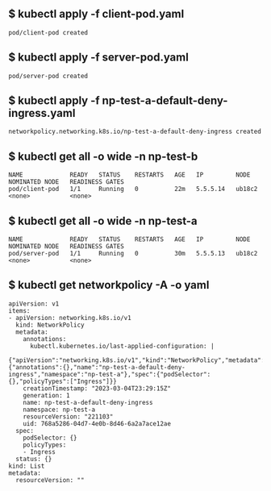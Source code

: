 ## $ kubectl apply -f client-pod.yaml 
```
pod/client-pod created
```

## $ kubectl apply -f server-pod.yaml 
```
pod/server-pod created
```

## $ kubectl apply -f np-test-a-default-deny-ingress.yaml 
```
networkpolicy.networking.k8s.io/np-test-a-default-deny-ingress created
```

## $ kubectl get all -o wide -n np-test-b
```
NAME             READY   STATUS    RESTARTS   AGE   IP         NODE     NOMINATED NODE   READINESS GATES
pod/client-pod   1/1     Running   0          22m   5.5.5.14   ub18c2   <none>           <none>
```

## $ kubectl get all -o wide -n np-test-a
```
NAME             READY   STATUS    RESTARTS   AGE   IP         NODE     NOMINATED NODE   READINESS GATES
pod/server-pod   1/1     Running   0          30m   5.5.5.13   ub18c2   <none>           <none>
```

## $ kubectl get networkpolicy  -A -o yaml
```
apiVersion: v1
items:
- apiVersion: networking.k8s.io/v1
  kind: NetworkPolicy
  metadata:
    annotations:
      kubectl.kubernetes.io/last-applied-configuration: |
        {"apiVersion":"networking.k8s.io/v1","kind":"NetworkPolicy","metadata":{"annotations":{},"name":"np-test-a-default-deny-ingress","namespace":"np-test-a"},"spec":{"podSelector":{},"policyTypes":["Ingress"]}}
    creationTimestamp: "2023-03-04T23:29:15Z"
    generation: 1
    name: np-test-a-default-deny-ingress
    namespace: np-test-a
    resourceVersion: "221103"
    uid: 768a5286-04d7-4e0b-8d46-6a2a7ace12ae
  spec:
    podSelector: {}
    policyTypes:
    - Ingress
  status: {}
kind: List
metadata:
  resourceVersion: ""
```
